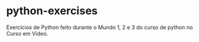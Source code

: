 # python-exercises
Exercícios de Python feito durante o Mundo 1, 2 e 3 do curso de python no Curso em Vídeo.
